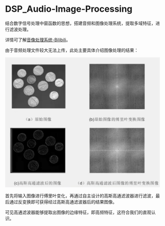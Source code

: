 # DSP_Audio-Image-Processing
结合数字信号处理中窗函数的思想，搭建音频和图像处理系统，提取多域特征，进行滤波处理。

详情可了解<a href='https://www.bilibili.com/video/BV12G4y1m7mY/?spm_id_from=333.999.0.0&vd_source=a24c565b3a8dffe05e6d6502dbb5f36a'>音像处理系统-Bilibili</a>。

由于音频处理文件较大无法上传，此处主要具体介绍图像处理的结果：

![image](https://github.com/Vector-Jason/DSP_Audio-Image-Processing/blob/main/%E5%9B%BE%E5%83%8F%E5%A4%84%E7%90%86.png)

首先将输入图像进行傅里叶变化，再通过自主设计的高斯高通滤波器进行滤波，最后通过反变换即可获得经过高斯高通滤波器后的结果图像。

可见高通滤波器能够提取出图像的边缘特征，即高频特征，这符合我们的直观认识。
